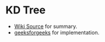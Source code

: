 # KD Tree
* [Wiki Source](https://en.wikipedia.org/wiki/K-d_tree) for summary.
* [geeksforgeeks](https://www.geeksforgeeks.org/k-dimensional-tree/) for implementation.

